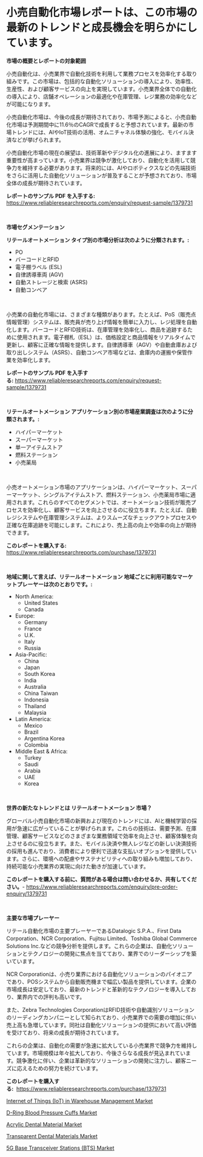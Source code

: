 <p><h1>小売自動化市場レポートは、この市場の最新のトレンドと成長機会を明らかにしています。</h1></p><p><strong>市場の概要とレポートの対象範囲</strong></p>
<p><p>小売自動化は、小売業界で自動化技術を利用して業務プロセスを効率化する取り組みです。この市場は、包括的な自動化ソリューションの導入により、効率性、生産性、および顧客サービスの向上を実現しています。小売業界全体での自動化の導入により、店舗オペレーションの最適化や在庫管理、レジ業務の効率化などが可能になります。</p><p>小売自動化市場は、今後の成長が期待されており、市場予測によると、小売自動化市場は予測期間中に11.6％のCAGRで成長すると予想されています。最新の市場トレンドには、AIやIoT技術の活用、オムニチャネル体験の強化、モバイル決済などが挙げられます。</p><p>小売自動化市場の現在の展望は、技術革新やデジタル化の進展により、ますます重要性が高まっています。小売業界は競争が激化しており、自動化を活用して競争力を維持する必要があります。将来的には、AIやロボティクスなどの先端技術をさらに活用した自動化ソリューションが普及することが予想されており、市場全体の成長が期待されています。</p></p>
<p><strong>レポートのサンプル PDF を入手する:</strong> <a href="https://www.reliableresearchreports.com/enquiry/request-sample/1379731">https://www.reliableresearchreports.com/enquiry/request-sample/1379731</a></p>
<p>&nbsp;</p>
<p><strong>市場セグメンテーション</strong></p>
<p><strong>リテールオートメーション タイプ別の市場分析は次のように分類されます。:</strong></p>
<p><ul><li>PO</li><li>バーコードとRFID</li><li>電子棚ラベル (ESL)</li><li>自律誘導車両 (AGV)</li><li>自動ストレージと検索 (ASRS)</li><li>自動コンベア</li></ul></p>
<p>&nbsp;</p>
<p><p>小売業の自動化市場には、さまざまな種類があります。たとえば、PoS（販売点情報管理）システムは、販売員が売り上げ情報を簡単に入力し、レジ処理を自動化します。バーコードとRFID技術は、在庫管理を効率化し、商品を追跡するために使用されます。電子棚札（ESL）は、価格設定と商品情報をリアルタイムで更新し、顧客に正確な情報を提供します。自律誘導車（AGV）や自動倉庫および取り出しシステム（ASRS）、自動コンベア市場などは、倉庫内の運搬や保管作業を効率化します。</p></p>
<p><strong>レポートのサンプル PDF を入手する:</strong>&nbsp;<a href="https://www.reliableresearchreports.com/enquiry/request-sample/1379731">https://www.reliableresearchreports.com/enquiry/request-sample/1379731</a></p>
<p>&nbsp;</p>
<p><strong> リテールオートメーション アプリケーション別の市場産業調査は次のように分類されます。:</strong></p>
<p><ul><li>ハイパーマーケット</li><li>スーパーマーケット</li><li>単一アイテムストア</li><li>燃料ステーション</li><li>小売薬局</li></ul></p>
<p>&nbsp;</p>
<p><p>小売オートメーション市場のアプリケーションは、ハイパーマーケット、スーパーマーケット、シングルアイテムストア、燃料ステーション、小売薬局市場に適用されます。これらのすべてのセグメントでは、オートメーション技術が販売プロセスを効率化し、顧客サービスを向上させるのに役立ちます。たとえば、自動レジシステムや在庫管理システムは、よりスムーズなチェックアウトプロセスや正確な在庫追跡を可能にします。これにより、売上高の向上や効率の向上が期待できます。</p></p>
<p><strong>このレポートを購入する:</strong>&nbsp; <a href="https://www.reliableresearchreports.com/purchase/1379731">https://www.reliableresearchreports.com/purchase/1379731</a></p>
<p>&nbsp;</p>
<p><strong>地域に関して言えば、リテールオートメーション 地域ごとに利用可能なマーケットプレーヤーは次のとおりです。:</strong></p>
<p><ul>
    <li>
        North America:
        <ul>
            <li>United States</li>
            <li>Canada</li>
        </ul>
    </li>
    <li>
        Europe:
        <ul>
            <li>Germany</li>
            <li>France</li>
            <li>U.K.</li>
            <li>Italy</li>
            <li>Russia</li>
        </ul>
    </li>
    <li>
        Asia-Pacific:
        <ul>
            <li>China</li>
            <li>Japan</li>
            <li>South Korea</li>
            <li>India</li>
            <li>Australia</li>
            <li>China Taiwan</li>
            <li>Indonesia</li>
            <li>Thailand</li>
            <li>Malaysia</li>
        </ul>
    </li>
    <li>
        Latin America:
        <ul>
            <li>Mexico</li>
            <li>Brazil</li>
            <li>Argentina Korea</li>
            <li>Colombia</li>
        </ul>
    </li>
    <li>
        Middle East & Africa:
        <ul>
            <li>Turkey</li>
            <li>Saudi</li>
            <li>Arabia</li>
            <li>UAE</li>
            <li>Korea</li>
        </ul>
    </li>
    </ul></p>
<p>&nbsp;</p>
<p><strong>世界の新たなトレンドとは リテールオートメーション 市場？</strong></p>
<p><p>グローバル小売自動化市場の新興および現在のトレンドには、AIと機械学習の採用が急速に広がっていることが挙げられます。これらの技術は、需要予測、在庫管理、顧客サービスなどのさまざまな業務領域で効率を向上させ、顧客体験を向上させるのに役立ちます。また、モバイル決済や無人レジなどの新しい決済技術の採用も進んでおり、消費者により便利で迅速な支払いオプションを提供しています。さらに、環境への配慮やサステナビリティへの取り組みも増加しており、持続可能な小売業界の実現に向けた動きが加速しています。</p></p>
<p><strong>このレポートを購入する前に、質問がある場合は問い合わせるか、共有してください。</strong>- <a href="https://www.reliableresearchreports.com/enquiry/pre-order-enquiry/1379731">https://www.reliableresearchreports.com/enquiry/pre-order-enquiry/1379731</a></p>
<p>&nbsp;</p>
<p><strong>主要な市場プレーヤー</strong></p>
<p><p>リテール自動化市場の主要プレーヤーであるDatalogic S.P.A.、First Data Corporation、NCR Corporation、Fujitsu Limited、Toshiba Global Commerce Solutions Inc.などの競争分析を提供します。これらの企業は、自動化ソリューションとテクノロジーの開発に焦点を当てており、業界でのリーダーシップを築いています。 </p><p>NCR Corporationは、小売り業界における自動化ソリューションのパイオニアであり、POSシステムから自動販売機まで幅広い製品を提供しています。企業の市場成長は安定しており、最新のトレンドと革新的なテクノロジーを導入しており、業界内での評判も高いです。</p><p>また、Zebra Technologies CorporationはRFID技術や自動識別ソリューションのリーディングカンパニーとして知られており、小売業界での需要の増加に伴い売上高も急増しています。同社は自動化ソリューションの提供において高い評価を受けており、将来の成長が期待されています。</p><p>これらの企業は、自動化の需要が急速に拡大している小売業界で競争力を維持しています。市場規模は年々拡大しており、今後さらなる成長が見込まれています。競争激化に伴い、企業は革新的なソリューションの開発に注力し、顧客ニーズに応えるための努力を続けています。</p></p>
<p><strong>このレポートを購入する:</strong>&nbsp;&nbsp;<a href="https://www.reliableresearchreports.com/purchase/1379731">https://www.reliableresearchreports.com/purchase/1379731</a></p>
<p><p><a href="https://noble-drawer-34c.notion.site/Global-Internet-of-Things-IoT-in-Warehouse-Management-Market-Size-and-Market-Trends-Insights-and--fa754ae0af2546a98e8d610f78c6920f">Internet of Things (IoT) in Warehouse Management Market</a></p><p><a href="https://three-jumbo-f6d.notion.site/D-Ring-Blood-Pressure-Cuffs-Market-Offers-Provide-Insightful-Data-for-the-Time-Period-from-2024-to-2-54395a7c8a734f50a0a06a28f90dde16">D-Ring Blood Pressure Cuffs Market</a></p><p><a href="https://github.com/jj19131/Market-Research-Report-List-1/blob/main/acrylic-dental-material-market.md">Acrylic Dental Material Market</a></p><p><a href="https://github.com/jodemen/Market-Research-Report-List-1/blob/main/transparent-dental-materials-market.md">Transparent Dental Materials Market</a></p><p><a href="https://view.publitas.com/reportprime-1/5g-base-transceiver-stations-bts-market-size-growth-and-forecast-from-2024-2031/">5G Base Transceiver Stations (BTS) Market</a></p></p>